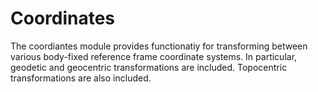 # Coordinates

The coordiantes module provides functionatiy for transforming between various
body-fixed reference frame coordinate systems. In particular, geodetic and geocentric transformations are included. Topocentric transformations are also included.

```@docs
```